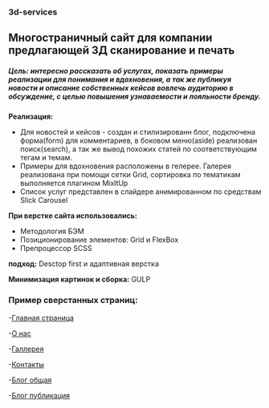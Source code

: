### 3d-services
## Многостраничный сайт для компании предлагающей 3Д сканирование и печать

##### Цель: интересно рассказать об услугах, показать примеры реализации для понимания и вдохновения, а так же публикуя новости и описание собственных кейсов вовлечь аудиторию в обсуждение, с целью повышения узнаваемости и лояльности бренду.

**Реализация:** 
- Для новостей и кейсов - создан и стилизированн блог, подключена форма(form) для комментариев, в боковом меню(aside) реализован поиск(search), а так же вывод похожих статей по соответствующим тегам и темам.
- Примеры для вдохновения расположены в гелерее. Галерея реализована при помощи сетки Grid, сортировка по тематикам выполняется плагином MixItUp
- Список услуг представлен в слайдере анимированном по средствам Slick Carousel

**При верстке сайта использовались:**
- Методология БЭМ
- Позиционирование элементов: Grid и FlexBox
- Препроцессор SCSS


**подход:** Desctop first и адаптивная верстка

**Минимизация картинок и сборка:** GULP



### Пример сверстанных страниц:

-[Главная страница](dist/index.html)

-[О нас](dist/about.html)

-[Галлерея](dist/gallery.html)

-[Контакты](dist/contacts.html)

-[Блог общая](dist/blog.html)

-[Блог публикация](dist/blog-one.html)
